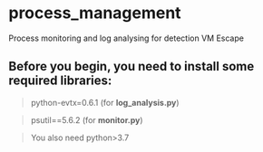 # process_management
Process monitoring and log analysing for detection VM Escape

## Before you begin, you need to install some required libraries:
> python-evtx=0.6.1 (for **log_analysis.py**)

> psutil==5.6.2 (for **monitor.py**)

> You also need python>3.7
